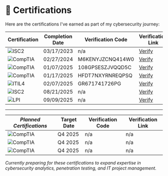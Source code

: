 

# 📜 Certifications

Here are the certifications I've earned as part of my cybersecurity journey:

| Certification                     | Completion Date  | Verification Code | Verification Link                                                                 |
| --------------------------------- | ---------------- | ----------------- | ---------------------------------------------------------------- |
| ![ISC2](https://img.shields.io/badge/(ISC)%C2%B2-Certified%20in%20Cybersecurity-blue)     | 03/17/2023 | n/a | [Verify](https://www.coursera.org/account/accomplishments/specialization/7PXNLJBZX593) |
| ![CompTIA](https://img.shields.io/badge/CompTIA-A%2B-red)                                 | 02/27/2024 | M6KENYJZCNQ414W0 | [Verify](http://verify.CompTIA.org) |
| ![CompTIA](https://img.shields.io/badge/CompTIA-Network%2B-orange)                       | 01/07/2025 | 108GPSESZJVQQD5C | [Verify](http://verify.CompTIA.org) |
| ![CompTIA](https://img.shields.io/badge/CompTIA-Security%2B-yellow)                      | 01/17/2025 | HFDT7NXYRNREQPSQ | [Verify](http://verify.CompTIA.org) |
| ![ITIL4](https://img.shields.io/badge/ITIL4-Foundation-success)                          | 02/07/2025 | GR671741726PG | [Verify](https://www.peoplecert.org/for-corporations/certificate-verification-service)  |
| ![ISC2](https://img.shields.io/badge/(ISC)%C2%B2-SSCP%20Associate-blue) | 08/21/2025 | n/a | [Verify](https://www.credly.com/badges/839bb1ce-ee46-44d9-955b-fb3ca9957b54/public_url) |
| ![LPI](https://img.shields.io/badge/LPI-Linux%20Essentials-green) | 09/09/2025 | n/a | [Verify](https://cs.lpi.org/caf/Xamman/certification/verify/LPI000667371/5pux8tjcj7) |

---

| **_Planned Certifications_**      | Target Date      | Verification Code | Verification Link                                                                 |
| --------------------------------- | ---------------- | ----------------- | ---------------------------------------------------------------- |
| ![CompTIA](https://img.shields.io/badge/CompTIA-CySA%2B-lightgrey?logo=clockify) | Q4 2025 | n/a | n/a |
| ![CompTIA](https://img.shields.io/badge/CompTIA-Project%2B-lightgrey?logo=clockify) | Q4 2025 | n/a | n/a |
| ![CompTIA](https://img.shields.io/badge/CompTIA-PenTest%2B-lightgrey?logo=clockify) | Q4 2025 | n/a | n/a |

*Currently preparing for these certifications to expand expertise in cybersecurity analytics, penetration testing, and IT project management.*